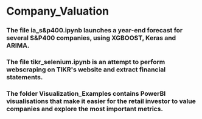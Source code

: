 # Company_Valuation

### The file ia_s&p400.ipynb launches a year-end forecast for several S&P400 companies, using XGBOOST, Keras and ARIMA.

### The file tikr_selenium.ipynb is an attempt to perform webscraping on TIKR's website and extract financial statements.

### The folder Visualization_Examples contains PowerBI visualisations that make it easier for the retail investor to value companies and explore the most important metrics. 